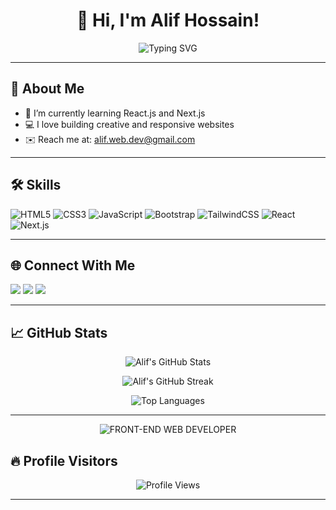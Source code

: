 

<h1 align="center">👋 Hi, I'm Alif Hossain!</h1>

<p align="center">
  <img src="https://readme-typing-svg.herokuapp.com?font=Fira+Code&size=24&pause=1000&center=true&vCenter=true&width=435&lines=Frontend+Developer;React+%7C+Next.js+Learner;Love+to+build+cool+projects;Always+learning+new+things" alt="Typing SVG" />
</p>

---

## 🚀 About Me

- 🌱 I’m currently learning React.js and Next.js  
- 💻 I love building creative and responsive websites  
- ✉️ Reach me at: alif.web.dev@gmail.com

---

## 🛠️ Skills

![HTML5](https://img.shields.io/badge/HTML5-E34F26?style=for-the-badge&logo=html5&logoColor=white)
![CSS3](https://img.shields.io/badge/CSS3-1572B6?style=for-the-badge&logo=css3&logoColor=white)
![JavaScript](https://img.shields.io/badge/JavaScript-323330?style=for-the-badge&logo=javascript&logoColor=F7DF1E)
![Bootstrap](https://img.shields.io/badge/Bootstrap-563D7C?style=for-the-badge&logo=bootstrap&logoColor=white)
![TailwindCSS](https://img.shields.io/badge/TailwindCSS-38B2AC?style=for-the-badge&logo=tailwind-css&logoColor=white)
![React](https://img.shields.io/badge/React-20232A?style=for-the-badge&logo=react&logoColor=61DAFB)
![Next.js](https://img.shields.io/badge/Next.js-000000?style=for-the-badge&logo=nextdotjs&logoColor=white)

---

## 🌐 Connect With Me

<p align="left">
<a href="https://www.linkedin.com/in/alif258" target="_blank"><img src="https://img.shields.io/badge/LinkedIn-0A66C2?style=for-the-badge&logo=linkedin&logoColor=white" /></a>
<a href="https://www.facebook.com/alif.web.bd" target="_blank"><img src="https://img.shields.io/badge/Facebook-1877F2?style=for-the-badge&logo=facebook&logoColor=white" /></a>
<a href="https://www.instagram.com/alif.web.bd" target="_blank"><img src="https://img.shields.io/badge/Instagram-E4405F?style=for-the-badge&logo=instagram&logoColor=white" /></a>
</p>


---

## 📈 GitHub Stats

<p align="center">
  <img src="https://github-readme-stats.vercel.app/api?username=alif258&show_icons=true&theme=tokyonight" alt="Alif's GitHub Stats" />
</p>

<p align="center">
  <img src="https://github-readme-streak-stats.herokuapp.com/?user=alif258&theme=tokyonight" alt="Alif's GitHub Streak" />
</p>

<p align="center">
  <img src="https://github-readme-stats.vercel.app/api/top-langs/?username=alif258&layout=compact&theme=tokyonight" alt="Top Languages" />
</p>

---


<div align=center>
  
![ FRONT-END WEB DEVELOPER](https://scontent.fdac24-2.fna.fbcdn.net/v/t39.30808-6/493813723_1421280312213434_1884250895663607629_n.jpg?stp=dst-jpg_p180x540_tt6&_nc_cat=108&ccb=1-7&_nc_sid=127cfc&_nc_eui2=AeGKmZ6dzqM6Bc7Lgt7L_vSZxyLxGDQ9at_HIvEYND1q34Ud6I1NXHi7UlW2EhKcnhwmTcL8xMUPmsclyNMytyMi&_nc_ohc=nH-J-0Mc7mkQ7kNvwHbt-Xs&_nc_oc=AdnU5Va6UWmBPO1qfZ4lMxS7B4uRyFkTH4y7CsyZyuEjwsHRB6btNxaoVbdqhpb_Gbc&_nc_zt=23&_nc_ht=scontent.fdac24-2.fna&_nc_gid=D0qtGuS6RaXQPWJZNERC0g&oh=00_AfEYoQ4yA9jFl5Ls2CusoCaQAPRRLtr2lvmtjPqT8X_2mA&oe=6814C1F7)


</div>

## 🔥 Profile Visitors

<p align="center">
  <img src="https://komarev.com/ghpvc/?username=alif258&label=Profile%20views&color=0e75b6&style=flat" alt="Profile Views" />
</p>

---
